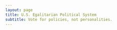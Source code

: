 ```yaml
---
layout: page
title: U.S. Egalitarian Political System
subtitle: Vote for policies, not personalities.
---
```


